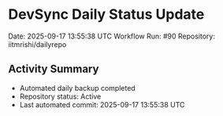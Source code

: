 # DevSync Daily Status Update
Date: 2025-09-17 13:55:38 UTC
Workflow Run: #90
Repository: iitmrishi/dailyrepo

## Activity Summary
- Automated daily backup completed
- Repository status: Active
- Last automated commit: 2025-09-17 13:55:38 UTC
